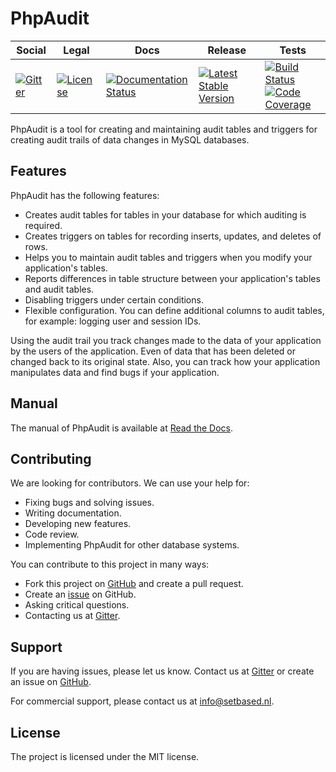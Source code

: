 # PhpAudit

<table>
<thead>
<tr>
<th>Social</th>
<th>Legal</th>
<th>Docs</th>
<th>Release</th>
<th>Tests</th>
</tr>
</thead>
<tbody>
<tr>
<td>
<a href="https://gitter.im/SetBased/php-audit?utm_source=badge&utm_medium=badge&utm_campaign=pr-badge"><img src="https://badges.gitter.im/SetBased/php-audit.svg" alt="Gitter"/></a>
</td>
<td>
<a href="https://packagist.org/packages/setbased/php-audit"><img src="https://poser.pugx.org/setbased/php-audit/license" alt="License"/></a>
</td>
<td>
<a href='https://php-audit.readthedocs.io/en/latest/?badge=latest'><img src='https://readthedocs.org/projects/php-audit/badge/?version=latest' alt='Documentation Status'/></a>
</td>
<td>
<a href="https://packagist.org/packages/setbased/php-audit"><img src="https://poser.pugx.org/setbased/php-audit/v/stable" alt="Latest Stable Version"/></a><br/>
</td>
<td>
<a href="https://github.com/SetBased/php-audit/actions/workflows/unit.yml"><img src="https://github.com/SetBased/php-audit/actions/workflows/unit.yml/badge.svg" alt="Build Status"/></a><br/>
<a href="https://codecov.io/gh/SetBased/php-audit"><img src="https://codecov.io/gh/SetBased/php-audit/branch/master/graph/badge.svg" alt="Code Coverage"/></a>
</td>
</tr>
</tbody>
</table>

PhpAudit is a tool for creating and maintaining audit tables and triggers for creating audit trails of data changes in MySQL databases.


## Features

PhpAudit has the following features:
* Creates audit tables for tables in your database for which auditing is required.
* Creates triggers on tables for recording inserts, updates, and deletes of rows.
* Helps you to maintain audit tables and triggers when you modify your application's tables.
* Reports differences in table structure between your application's tables and audit tables.
* Disabling triggers under certain conditions.
* Flexible configuration. You can define additional columns to audit tables, for example: logging user and session IDs.

Using the audit trail you track changes made to the data of your application by the users of the application. 
Even of data that has been deleted or changed back to its original state. Also, you can track how your application manipulates data and find bugs if your application.
 

## Manual

The manual of PhpAudit is available at [Read the Docs](https://php-audit.readthedocs.io).


## Contributing

We are looking for contributors. We can use your help for:
*	Fixing bugs and solving issues.
*	Writing documentation.
*	Developing new features.
*	Code review.
*	Implementing PhpAudit for other database systems.

You can contribute to this project in many ways:
*	Fork this project on [GitHub](https://github.com/SetBased/php-audit) and create a pull request.
*	Create an [issue](https://github.com/SetBased/php-audit/issues/new) on GitHub.
*	Asking critical questions.
*	Contacting us at [Gitter](https://gitter.im/SetBased/php-audit).


## Support
  
If you are having issues, please let us know. Contact us at [Gitter](https://gitter.im/SetBased/php-audit) or create an issue on [GitHub](https://github.com/SetBased/php-audit/issues/new).

For commercial support, please contact us at info@setbased.nl.


##  License
  
The project is licensed under the MIT license.
 
